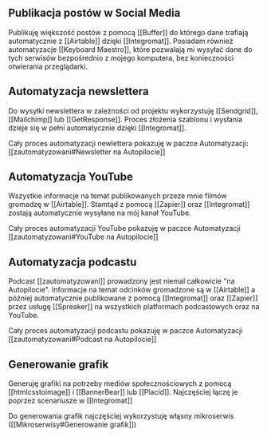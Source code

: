 ## Publikacja postów w Social Media
Publikuję większość postów z pomocą [[Buffer]] do którego dane trafiają automatycznie z [[Airtable]] dzięki [[Integromat]]. Posiadam również automatyzacje [[Keyboard Maestro]], które pozwalają mi wysyłać dane do tych serwisów bezpośrednio z mojego komputera, bez konieczności otwierania przeglądarki. 

## Automatyzacja newslettera
Do wysyłki newslettera w zależności od projektu wykorzystuję [[Sendgrid]], [[Mailchimp]] lub [[GetResponse]]. Proces złożenia szablonu i wysłania dzieje się w pełni automatycznie dzięki [[Integromat]].

Cały proces automatyzacji newlettera pokazuję w paczce Automatyzacji:  [[zautomatyzowani#Newsletter na Autopilocie]]

## Automatyzacja YouTube
Wszystkie informacje na temat publikowanych przeze mnie filmów gromadzę w [[Airtable]]. Stamtąd z pomocą [[Zapier]] oraz [[Integromat]] zostają automatycznie wysyłane na mój kanał YouTube.

Cały proces automatyzacji YouTube pokazuję w paczce Automatyzacji [[zautomatyzowani#YouTube na Autopilocie]]

## Automatyzacja podcastu
Podcast [[zautomatyzowani]] prowadzony jest niemal całkowicie "na Autopilocie". Informacje na temat odcinków gromadzone są w [[Airtable]] a później automatycznie publikowane z pomocą [[Integromat]] oraz [[Zapier]] przez usługę [[Spreaker]] na wszystkich platformach podcastowych oraz na YouTube.

Cały proces automatyzacji podcastu pokazuję w paczce Automatyzacji
[[zautomatyzowani#Podcast na Autopilocie]]

## Generowanie grafik
Generuję grafiki na potrzeby mediów społecznościowych z pomocą [[htmlcsstoimage]] i [[BannerBear]] lub [[Placid]]. Najczęściej łączę je poprzez scenariusze w [[Integromat]]

Do generowania grafik najczęściej wykorzystuję włąsny mikroserwis ([[Mikroserwisy#Generowanie grafik]])